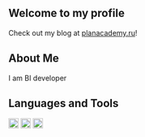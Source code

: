 ## Welcome to my profile

Check out my blog at [planacademy.ru](https://planacademy.ru)!  

## About Me

I am BI developer
<!--
<img align="right" alt="GIF" src="https://i.pinimg.com/originals/e4/26/70/e426702edf874b181aced1e2fa5c6cde.gif" />
-->


## Languages and Tools

<code><img height="20" src="https://upload.wikimedia.org/wikipedia/commons/c/cf/New_Power_BI_Logo.svg"></code>
<code><img height="20" src="https://superset.apache.org/img/superset-mark-dark.svg"></code>
<code><img height="20" src="https://336118.selcdn.ru/Gutsy-Culebra/products/Yandex-DataLens-Logo.png"></code>

<!--
**data-join/data-join** is a ✨ _special_ ✨ repository because its `README.md` (this file) appears on your GitHub profile.

Here are some ideas to get you started:

- 🔭 I’m currently working on ...
- 🌱 I’m currently learning ...
- 👯 I’m looking to collaborate on ...
- 🤔 I’m looking for help with ...
- 💬 Ask me about ...
- 📫 How to reach me: ...
- 😄 Pronouns: ...
- ⚡ Fun fact: ...
-->
